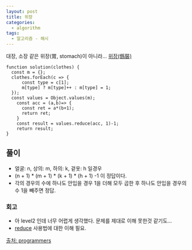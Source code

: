 ```yaml
---
layout: post
title: 위장
categories:
  - algorithm
tags: 
  - 알고리즘 - 해시
---
```

대장, 소장 같은 위장(胃, stomach)이 아니라... [위장(僞裝)](https://namu.wiki/w/%EC%9C%84%EC%9E%A5)

```
function solution(clothes) {
  const m = {};
  clothes.forEach(c => {
      const type = c[1];
      m[type] ? m[type]++ : m[type] = 1;
  });
  const values = Object.values(m);
    const acc = (a,b)=> {
      const ret = a*(b+1);
      return ret;
    }
    const result = values.reduce(acc, 1)-1;    
    return result;
}
```
## 풀이
- 얼굴: n, 상의: m, 하의: k, 겉옷: h 일경우
- (n + 1) * (m + 1) * (k + 1) * (h + 1) -1 이 정답이다.
- 각의 경우의 수에 하나도 안입을 경우 1을 더해 모두 곱한 후 하나도 안입을 경우의 수 1을 빼주면 정답.

### 회고
- 아 level2 인데 너무 어렵게 생각했다. 문제를 제대로 이해 못한것 같기도...
- [reduce](https://developer.mozilla.org/ko/docs/Web/JavaScript/Reference/Global_Objects/Array/Reduce) 사용법에 대한 이해 필요.

[출처: programmers](https://programmers.co.kr/learn/courses/30/lessons/42578)

